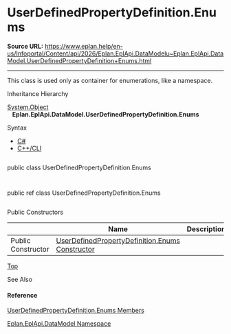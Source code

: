 # UserDefinedPropertyDefinition.Enums

**Source URL:** https://www.eplan.help/en-us/Infoportal/Content/api/2026/Eplan.EplApi.DataModelu~Eplan.EplApi.DataModel.UserDefinedPropertyDefinition+Enums.html

---

This class is used only as container for enumerations, like a namespace.

Inheritance Hierarchy

[System.Object](#)  
   **Eplan.EplApi.DataModel.UserDefinedPropertyDefinition.Enums**

Syntax

- [C#](#i-syntax-CS)
- [C++/CLI](#i-syntax-CPP2005)

```
```
public class UserDefinedPropertyDefinition.Enums
```
```

```
```
public ref class UserDefinedPropertyDefinition.Enums
```
```



Public Constructors

|  | Name | Description |
| --- | --- | --- |
| Public Constructor | [UserDefinedPropertyDefinition.Enums Constructor](Eplan.EplApi.DataModelu~Eplan.EplApi.DataModel.UserDefinedPropertyDefinition+Enums~_ctor.html) |  |

[Top](#top)







See Also

#### Reference

[UserDefinedPropertyDefinition.Enums Members](Eplan.EplApi.DataModelu~Eplan.EplApi.DataModel.UserDefinedPropertyDefinition+Enums_members.html)
  
[Eplan.EplApi.DataModel Namespace](Eplan.EplApi.DataModelu~Eplan.EplApi.DataModel_namespace.html)
